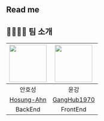 ## Read me 

## 👨‍👨‍👦‍👦 팀 소개

<div align="center">

|          <img src="https://github.com/Hosung-Ahn.png" width="100">           | <img src="https://github.com/GangHub1970.png" width="100"> |
| :-------------------------------------------------------------------------: | :--------------------------------------------------------: |
|                                   안호성                                    |                            윤강                            |
|                  [Hosung-Ahn](https://github.com/Hosung-Ahn)                  |       [GangHub1970](https://github.com/GangHub1970)        |
|                                 BackEnd                                      |                       FrontEnd                             |

</div>

<br/>

